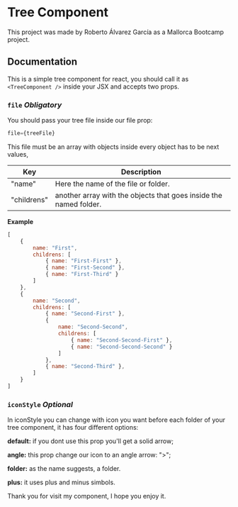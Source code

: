 # Tree Component 

This project was made by Roberto Álvarez García as a Mallorca Bootcamp project.

## Documentation

This is a simple tree component for react, you should call it as ``` <TreeComponent /> ``` inside your JSX and accepts two props.

### `file` *Obligatory*

You should pass your tree file inside our file prop:
```javascript 
file={treeFile}
``` 
This file must be an array with objects inside every object has to be next values, 

Key | Description
------------ | -------------
"name" | Here the name of the file or folder.
"childrens" | another array with the objects that goes inside the named folder.

**Example**
```javascript
[
    {
        name: "First",
        childrens: [
            { name: "First-First" },
            { name: "First-Second" },
            { name: "First-Third" }
        ]
    },
    {
        name: "Second",
        childrens: [
            { name: "Second-First" },
            {
                name: "Second-Second",
                childrens: [
                    { name: "Second-Second-First" },
                    { name: "Second-Second-Second" }
                ]
            },
            { name: "Second-Third" },
        ]
    }
]
```

### `iconStyle` *Optional*

In iconStyle you can change with icon you want before each folder of your tree component, it has four different options:

**default:** if you dont use this prop you'll get a solid arrow;

**angle:** this prop change our icon to an angle arrow: ">";

**folder:** as the name suggests, a folder.

**plus:** it uses plus and minus simbols.


Thank you for visit my component, I hope you enjoy it.